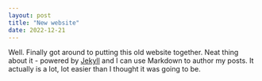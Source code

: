 ```yaml
---
layout: post
title: "New website"
date: 2022-12-21
---
```

Well. Finally got around to putting this old website together. Neat thing about it - powered by [Jekyll](http://jekyllrb.com)
and I can use Markdown to author my posts. It actually is a lot, lot easier than I thought it was going to be.
